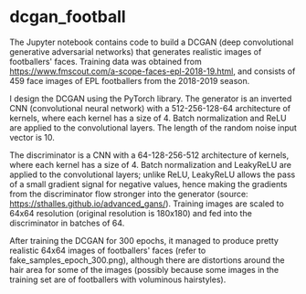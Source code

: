 # dcgan_football

The Jupyter notebook contains code to build a DCGAN (deep convolutional generative adversarial networks) that generates realistic images of footballers' faces. Training data was obtained from https://www.fmscout.com/a-scope-faces-epl-2018-19.html, and consists of 459 face images of EPL footballers from the 2018-2019 season.

I design the DCGAN using the PyTorch library. The generator is an inverted CNN (convolutional neural network) with a 512-256-128-64 architecture of kernels, where each kernel has a size of 4. Batch normalization and ReLU are applied to the convolutional layers. The length of the random noise input vector is 10.

The discriminator is a CNN with a 64-128-256-512 architecture of kernels, where each kernel has a size of 4. Batch normalization and LeakyReLU are applied to the convolutional layers; unlike ReLU, LeakyReLU allows the pass of a small gradient signal for negative values, hence making the gradients from the discriminator flow stronger into the generator (source: https://sthalles.github.io/advanced_gans/). Training images are scaled to 64x64 resolution (original resolution is 180x180) and fed into the discriminator in batches of 64.

After training the DCGAN for 300 epochs, it managed to produce pretty realistic 64x64 images of footballers' faces (refer to fake_samples_epoch_300.png), although there are distortions around the hair area for some of the images (possibly because some images in the training set are of footballers with voluminous hairstyles).
